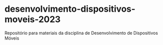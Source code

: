 # desenvolvimento-dispositivos-moveis-2023
Repositório para materiais da disciplina de Desenvolvimento de Dispositivos Móveis
